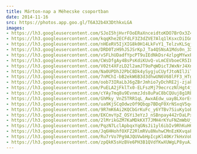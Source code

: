 ```yaml
---
title: Márton-nap a Méhecske csoportban
date: 2014-11-16
src: https://photos.app.goo.gl/T6A32b4X3DthkxLGA
images:
- https://lh3.googleusercontent.com/SJoI5hjHvrFOoERaXnceidtoKDO7BrOx3Z4y9zdCwnb1UgMNQIxomkRUcNXtS9rj_L66fUrEdtAkAEwxq-Ic17g9hOS356kfeFKairKoHjQroJwQIFI7KFYBD9w7jtD8YsxZplE8ZQ
- https://lh3.googleusercontent.com/kqqKhe2ECFdLF3Z3dZVE7Alq1lKsxcDiIGmQxHAsZgO_qsXu5rbrninGGA0jDlEX94lqHg3R7Kunic7QlAl9dgCgp1iHUKOYsticvYWDsfVGDY_5O5z_U4kBzDSCB098HS-7LQ2g0w
- https://lh3.googleusercontent.com/nHEeRV5IjXIG8k0H14LkFvY1_TelzvKLSqj-ait_zl8Br2aFg0PPMmZwb_cmG1nkfrblDuTHbXvxeoNfPPZ7YIox2QI7q33QGbEW2ImIzZBTZsVGgIOj76fPlxgOsmBCoAi4gyOi4g
- https://lh3.googleusercontent.com/DRD0TzH9hJSJSrKpJ_Ta4QSNsA1Mds0n_3XioRprFSRmnw4iM23QRvunQPcKdA-yUl0Uzakk1QgWCQxr_IWHkaVd_KbY79b6pMhnk3RvQ7IzUTCPGMRNoutjeKDzcNwdGMwqnJO9CQ
- https://lh3.googleusercontent.com/vSFLhUDadfYpcPT9uIEdNkDsr4zlpgMYwxPHi4NH38N6hgo3hXGkE3_SR9IsKYciMbRxVO9dwXy2Yw6mExCSPXN1ddfi_FqWnS4XLzBEvn2oHK2VKf6zYsw5aWYKXmFZO6GHYyVLcQ
- https://lh3.googleusercontent.com/CWsDfgAy4BsPsKdiKUvQ-vLmCEVboeCR5ILyxrM2nVVtGF6jIjLx8CbnnTnfNBY7R9lgTtrHoqq9hmtBjzuvsbDqM-e2atXjkLeVVUPypb5-mBSBznewmHbrZfNgOEDC8ZZ0wsaPMw
- https://lh3.googleusercontent.com/V02t4XFzLD2l2amJT9oPqWDicTJWxNrJ4Xn91j4uNZgwIY5az4ZGq9xDqnXXrEEzPvX5-BRMnmbkYIiXl16pcV1iI2xCoC4aghEWDqoLvGqjPgLRJmxRUrtJ9Je_0UgiFuqqSJKpqw
- https://lh3.googleusercontent.com/Na0UPDhJ2PbC8Dk4ySygjuCUyfJtoNIlJiTQ1Y_Ow3XkDwqFxl1iKaof1tJG4pgJdgJ27vj0-GF7R2EgsgBzjcBra6dGt3x6ZTq6omiMWYvmVNdSQ71sgUs8rb0v-xF-zUr_2Yu_mw
- https://lh3.googleusercontent.com/7nMChI-bB2ekW6B3d3dhwUN6V68lFF3_HTgkHQ5aDQV_CiXnXTeIFfp_4FAD9Zmq6BZOpPm51eJ884pDsQmr4KE8wuMpK27m-H_8e0_cdf9h9qYXOpNgEsmbGL0bnvHJuYzST55iMQ
- https://lh3.googleusercontent.com/oob73IRaLbJ6gZBrJmhio7yDchRE2j-zjakV4MQL2cCRjanBltHAkvJk-9Gx4Pf7Foa66aAx5lPEJCxsnOXFiUjWU8GE3z4EyNxtCcVRN2DnuvhcPHOv0Xgyk82ZSoKH-9Bk492b6Q
- https://lh3.googleusercontent.com/PuELA2jFklTx0-ELFszMj79ecrczNlHgt4j5bq50LgmMqNP8Hf6j2ovy71ocUmS8t0_RaGFHKKgUPlt0Vsp-dDRBJKDlE8f9uK7veLGSHGgbscc6XF5ZLORYiwAPJl3ebRrctzuQxQ
- https://lh3.googleusercontent.com/cYAy7mq8u9EvnmzJds8uPaC8bCQUuj8g1RE0DmhrFWpvbHJij83O8ytRu6kDRtGQcV8hIlrfjpSYWYXmWKhncs5QXaE9E2VbzC-E-HReNtVjROM0sWoldtFQww-5Tacr7yzQqJOgew
- https://lh3.googleusercontent.com/GhMky_VnZ5TRR1qL_AwxAEdw_uayBLXorEsHAax9n5K584n1Y_yB1VSQCBYLG7mWXBOqhkBcbWvcF1nNt5F8jQXXtDwHbpCThPFAICp7-8HjX47M8jStO5oWuJyjSVXSvCgyvv8UMg
- https://lh3.googleusercontent.com/ua9KjSCqOdwzOf9Qbqp7BDqF0XrNSxqV5qcCA9ypvB8Bf0wFNVZyn0NYsRqJj8Fn_VZPmnCIAzedJ4SZio1PYo66btwdg6R-qCSBPbu26JI9WGv5PmvFcPYvuMyvI2Q6sN4BknuzbA
- https://lh3.googleusercontent.com/9R7mK6Ai2KQCbGrKuFc_y6YTBv7SiuKy1oEMcXoNcHviWNYqDW6CzzjfYXxvvvQcgTrGtdtFuJ_mkk9enXmUbZmrFgR_fYLEdivzivdM6pym3UeMwUw4VtZCsj8sVOGxS-AZSamXKw
- https://lh3.googleusercontent.com/EKCmvYpZ_OSYi3eYzJ_nSBnpay442rDaLPxSEyEuX6T_T0L4_RYOWdP4MkUdoS_5FmdYSEEWYOzVeeRWvYJgiEHhcNqVjCC2d0q09jW4Ch9IEg5xZau0xhKgze9VJKnkiJ1Fb5M3sw
- https://lh3.googleusercontent.com/2lMrikGZM7KaMDkKXT7JMH4rKYuFNZmWbUj6H889RGX1f3f44cAMiP5BEY6X-AJ8C8-FV2vHsN2TFjAIJ4SxmIXQRZEP45ApF_exEQLflAF4bUvF4SyqIpHmgjhAv1iNCXi7v815fg
- https://lh3.googleusercontent.com/PqzN7LclApbqxYqGNsJi1yl6ibIv9RhKuH6pUHI9g5slI3Q2oQ0XJtDkoRP2iS5v8KJbwjU4-Hem422SIIKx8aA6PBu7xM4uc8miF9aUvLKyEiUFRV20MBVCX835hsgGvYx3E0WMig
- https://lh3.googleusercontent.com/Jq6HHohfOXFZ2RlmRVu8NvhwCMnEzKKvqaF4BwknddC-7sDz6a21CfXjH9jy3Jos9XPBDcJLtTfbEgo0nXPCyQObPOSx2EocBgy0re7vwbvfu5uyDBmvK8_0-H7gq2HFJ1ruuSlmMg
- https://lh3.googleusercontent.com/Ru7rVo7Pg9AJQUVwbHpIcpKl40Kr7kHxVoUi_LpGGeZiA0n6syrRk-_GPDoz1Fvu3VNWN8UAjG3KnMeiOHby2YWXVuvJqnB0aqFovMBGfR32W96C_ScjINwclzZkWUyAcdfZozQLyg
- https://lh3.googleusercontent.com/zpQkK5sHzBVe6PH3B1QVdfKwXUWgLP8yuAJ3x5f2WaGa0pYZrtSFhoj7AZYfGC6hl02oJbZsuX2DanM5O6J0iA29K3SFMTztcpvdylo-dpHd8CuTSeYG2K9edKnXFZali9hlwZZdQA
---
```

